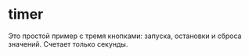 # timer

Это простой пример с тремя кнопками: запуска, остановки и сброса значений.
Счетает только секунды.
